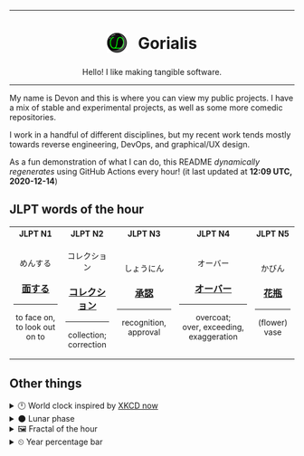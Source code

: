 ***

<h1 align="center">
<sub>
    <img src="readme/resources/avatar.png" height="36">
</sub>
&nbsp;
Gorialis
</h1>
<p align="center">
Hello! I like making tangible software.
</p>

***

My name is Devon and this is where you can view my public projects. I have a mix of stable and experimental projects, as well as some more comedic repositories.

I work in a handful of different disciplines, but my recent work tends mostly towards reverse engineering, DevOps, and graphical/UX design.

As a fun demonstration of what I can do, this README *dynamically regenerates* using GitHub Actions every hour! (it last updated at **12:09 UTC, 2020-12-14**)

<h2>JLPT words of the hour</h2>
<table>
    <tr>
        <th>JLPT N1</th>
        <th>JLPT N2</th>
        <th>JLPT N3</th>
        <th>JLPT N4</th>
        <th>JLPT N5</th>
    </tr>
    <tr>
        <td>
            <p align="center">めんする</p>
            <h3 align="center"><b><a href="https://jisho.org/search/%E9%9D%A2%E3%81%99%E3%82%8B">面する</a></b></h3>
            <hr>
            <p align="center">to face on,<wbr> to look out on to</p>
        </td>
        <td>
            <p align="center">コレクション</p>
            <h3 align="center"><b><a href="https://jisho.org/search/%E3%82%B3%E3%83%AC%E3%82%AF%E3%82%B7%E3%83%A7%E3%83%B3">コレクション</a></b></h3>
            <hr>
            <p align="center">collection;<br> correction</p>
        </td>
        <td>
            <p align="center">しょうにん</p>
            <h3 align="center"><b><a href="https://jisho.org/search/%E6%89%BF%E8%AA%8D">承認</a></b></h3>
            <hr>
            <p align="center">recognition,<wbr> approval</p>
        </td>
        <td>
            <p align="center">オーバー</p>
            <h3 align="center"><b><a href="https://jisho.org/search/%E3%82%AA%E3%83%BC%E3%83%90%E3%83%BC">オーバー</a></b></h3>
            <hr>
            <p align="center">overcoat;<br> over,<wbr> exceeding,<wbr> exaggeration</p>
        </td>
        <td>
            <p align="center">かびん</p>
            <h3 align="center"><b><a href="https://jisho.org/search/%E8%8A%B1%E7%93%B6">花瓶</a></b></h3>
            <hr>
            <p align="center">(flower) vase</p>
        </td>
    </tr>
</table>

<h2>Other things</h2>
<details>
<summary>🕛  World clock inspired by <a href="https://xkcd.com/now">XKCD now</a></summary>

> <img src="generated/now.png" width="512">

</details>
<details>
<summary>🌑 Lunar phase</summary>

The moon is approximately 1.46% through its phase (New Moon).

</details>
<details>
<summary>&#x1f5bc; Fractal of the hour</summary>

> <img src="generated/fractal.png" width="512">

</details>
<details>
<summary>&#x23f2; Year percentage bar</summary>
<pre><code>2020 [███████████████████▁] 95.22%</code></pre>
</details>
